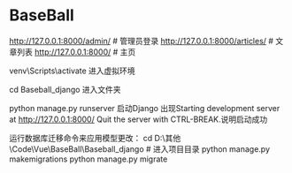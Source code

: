 # BaseBall

http://127.0.0.1:8000/admin/ # 管理员登录
http://127.0.0.1:8000/articles/ # 文章列表
http://127.0.0.1:8000/ # 主页

venv\\Scripts\\activate 进入虚拟环境

cd Baseball\_django 进入文件夹

python manage.py runserver 启动Django
出现Starting development server at http://127.0.0.1:8000/
Quit the server with CTRL-BREAK.说明启动成功

运行数据库迁移命令来应用模型更改：
cd D:\其他\Code\Vue\BaseBall\Baseball_django # 进入项目目录
python manage.py makemigrations
python manage.py migrate
